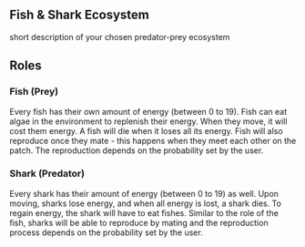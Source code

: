 ## Fish & Shark Ecosystem
short description of your chosen predator-prey ecosystem 

## Roles
### Fish (Prey)
Every fish has their own amount of energy (between 0 to 19). Fish can eat algae in the environment to replenish their energy. When they move, it will cost them energy. A fish will die when it loses all its energy. Fish will also reproduce once they mate - this happens when they meet each other on the patch. The reproduction depends on the probability set by the user.

### Shark (Predator)
Every shark has their amount of energy (between 0 to 19) as well. Upon moving, sharks lose energy, and when all energy is lost, a shark dies. To regain energy, the shark will have to eat fishes. Similar to the role of the fish, sharks will be able to reproduce by mating and the reproduction process depends on the probability set by the user. 
